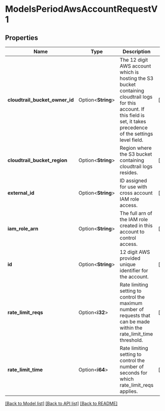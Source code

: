 # ModelsPeriodAwsAccountRequestV1

## Properties

Name | Type | Description | Notes
------------ | ------------- | ------------- | -------------
**cloudtrail_bucket_owner_id** | Option<**String**> | The 12 digit AWS account which is hosting the S3 bucket containing cloudtrail logs for this account. If this field is set, it takes precedence of the settings level field. | [optional]
**cloudtrail_bucket_region** | Option<**String**> | Region where the S3 bucket containing cloudtrail logs resides. | [optional]
**external_id** | Option<**String**> | ID assigned for use with cross account IAM role access. | [optional]
**iam_role_arn** | Option<**String**> | The full arn of the IAM role created in this account to control access. | [optional]
**id** | Option<**String**> | 12 digit AWS provided unique identifier for the account. | [optional]
**rate_limit_reqs** | Option<**i32**> | Rate limiting setting to control the maximum number of requests that can be made within the rate_limit_time threshold. | [optional]
**rate_limit_time** | Option<**i64**> | Rate limiting setting to control the number of seconds for which rate_limit_reqs applies. | [optional]

[[Back to Model list]](../README.md#documentation-for-models) [[Back to API list]](../README.md#documentation-for-api-endpoints) [[Back to README]](../README.md)
